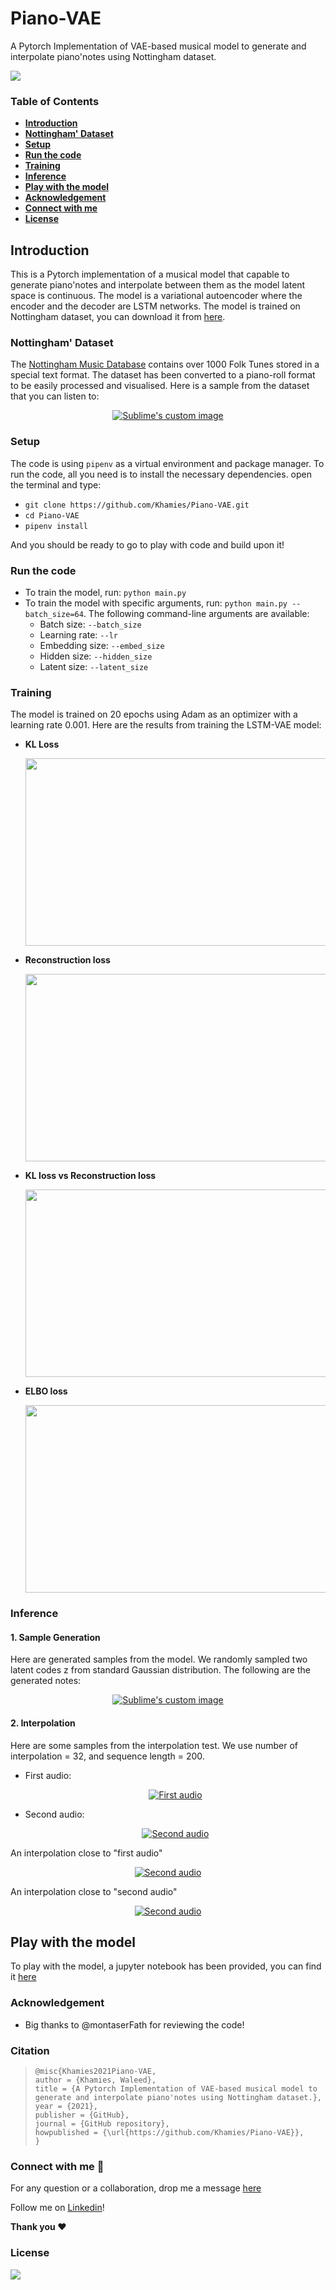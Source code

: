 # Piano-VAE
A Pytorch Implementation of VAE-based musical model to generate and interpolate piano'notes using Nottingham dataset.



![](./media/piano-VAE.svg) 

### Table of Contents

- **[Introduction](#Introduction)**
- [**Nottingham' Dataset**](#Nottingham'-Dataset)
- **[Setup](#Setup)**
- [**Run the code**](#Run-the-code)
- **[Training](#Training)**
- **[Inference](#Inference)**
- **[Play with the model](#Play-with-the-model)**
- **[Acknowledgement](#Acknowledgement)**
- **[Connect with me](#Connect-with-me)**
- **[License](#License)** 



## Introduction

This is a Pytorch implementation of a musical model that capable to generate piano'notes and interpolate between them as the model latent space is continuous. The model is a variational autoencoder where the encoder and the decoder are LSTM networks. The model is trained on Nottingham dataset, you can download it from [here](http://www-ens.iro.umontreal.ca/~boulanni/icml2012).

### Nottingham' Dataset

The [Nottingham Music Database](http://abc.sourceforge.net/NMD/)  contains over 1000 Folk Tunes stored in a special text format. The dataset has been converted to a piano-roll format to be easily processed and visualised. Here is a sample from the dataset that you can listen to:

<p align="center">
 <a href="https://www.youtube.com/watch?v=fPu3hMfQC-A">  <img src="http://img.youtube.com/vi/fPu3hMfQC-A/0.jpg?raw=true" alt="Sublime's custom image"/> </a>
</p>



### 

### Setup

The code is using `pipenv` as a virtual environment and package manager. To run the code, all you need is to install the necessary dependencies. open the terminal and type:

- `git clone https://github.com/Khamies/Piano-VAE.git` 
- `cd Piano-VAE`
- `pipenv install`

And you should be ready to go to play with code and build upon it!

### Run the code

- To train the model, run: `python main.py`
- To train the model with specific arguments, run: `python main.py --batch_size=64`. The following command-line arguments are available:
  - Batch size: `--batch_size`
  - Learning rate: `--lr`
  - Embedding size: `--embed_size`
  - Hidden size: `--hidden_size`
  - Latent size: `--latent_size`

### Training

The model is trained on 20 epochs using Adam as an optimizer with a learning rate 0.001. Here are the results from training the LSTM-VAE model:

- **KL Loss**

  <img src="./media/KL.jpg" align="center" height="300" width="500" >

- **Reconstruction loss**

  <img src="./media/reco.jpg" align="center" height="300" width="500" >

- **KL loss vs Reconstruction loss**

  <img src="./media/kl_reco.jpg" align="center" height="300" width="500" >

- **ELBO loss**

  <img src="./media/elbo.jpg" align="center" height="300" width="500" >

### Inference

#### 1. Sample Generation

Here are generated samples from the model. We randomly sampled two latent codes z from standard Gaussian distribution. The following are the generated notes:

<p align="center">
 <a href="https://www.youtube.com/watch?v=fPu3hMfQC-A">  <img src="http://img.youtube.com/vi/fPu3hMfQC-A/0.jpg?raw=true" alt="Sublime's custom image"/> </a>
</p>

#### 2. Interpolation

Here are some samples from the interpolation test. We use number of interpolation = 32, and sequence length = 200.

- First audio:

  <p align="center">
   <a href="https://youtu.be/W3BkL7wv2Zo">  <img src="http://img.youtube.com/vi/W3BkL7wv2Zo/0.jpg?raw=true" alt="First audio"/> </a>
  </p>

- Second audio:

  <p align="center">
   <a href="https://youtu.be/bJidY5IIzrc">  <img src="http://img.youtube.com/vi/bJidY5IIzrc/0.jpg?raw=true" alt="Second audio"/> </a>
  </p>

An interpolation close to "first audio"

<p align="center">
 <a href="https://youtu.be/TxQvKnBAzbk">  <img src="http://img.youtube.com/vi/TxQvKnBAzbk/0.jpg?raw=true" alt="Second audio"/> </a>
</p>

An interpolation close to "second audio"

<p align="center">
 <a href="https://youtu.be/BPNVYV5csrE">  <img src="http://img.youtube.com/vi/BPNVYV5csrE/0.jpg?raw=true" alt="Second audio"/> </a>
</p>

## Play with the model

To play with the model, a jupyter notebook has been provided, you can find it [here](https://github.com/Khamies/Piano-VAE/blob/main/Play_with_model.ipynb)



### Acknowledgement

- Big thanks to @montaserFath for reviewing the code!

### Citation

> ```
> @misc{Khamies2021Piano-VAE,
> author = {Khamies, Waleed},
> title = {A Pytorch Implementation of VAE-based musical model to generate and interpolate piano'notes using Nottingham dataset.},
> year = {2021},
> publisher = {GitHub},
> journal = {GitHub repository},
> howpublished = {\url{https://github.com/Khamies/Piano-VAE}},
> }
> ```

### Connect with me :slightly_smiling_face:

For any question or a collaboration, drop me a message [here](mailto:khamiesw@outlook.com?subject=[GitHub]%20Piano-VAE%20Repo)

Follow me on [Linkedin](https://www.linkedin.com/in/khamiesw/)!

**Thank you :heart:**

### License 

![](https://img.shields.io/github/license/khamies/Piano-VAE)

